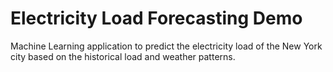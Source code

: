 # Electricity Load Forecasting Demo

Machine Learning application to predict the electricity load of the New York city based on the historical load and weather patterns.